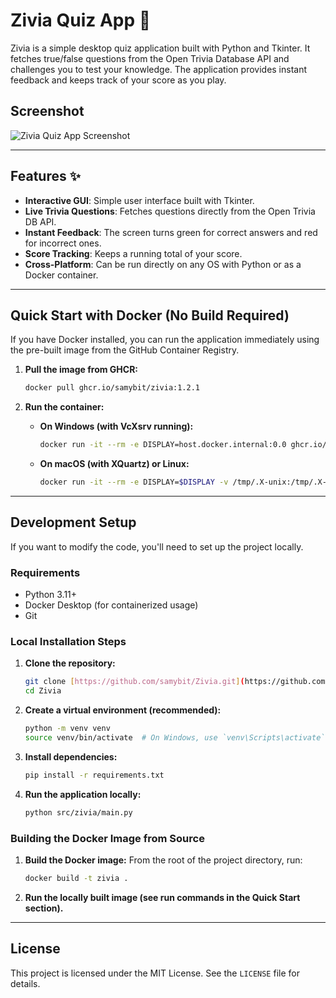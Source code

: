# Zivia Quiz App 🧠

Zivia is a simple desktop quiz application built with Python and Tkinter. It fetches true/false questions from the Open Trivia Database API and challenges you to test your knowledge. The application provides instant feedback and keeps track of your score as you play.

## Screenshot
![Zivia Quiz App Screenshot](https://i.ibb.co/VY2KJwR6/screenshot.png)

***
## Features ✨

* **Interactive GUI**: Simple user interface built with Tkinter.
* **Live Trivia Questions**: Fetches questions directly from the Open Trivia DB API.
* **Instant Feedback**: The screen turns green for correct answers and red for incorrect ones.
* **Score Tracking**: Keeps a running total of your score.
* **Cross-Platform**: Can be run directly on any OS with Python or as a Docker container.

***
## Quick Start with Docker (No Build Required)

If you have Docker installed, you can run the application immediately using the pre-built image from the GitHub Container Registry.

1.  **Pull the image from GHCR:**
    ```bash
    docker pull ghcr.io/samybit/zivia:1.2.1
    ```

2.  **Run the container:**
    * **On Windows (with VcXsrv running):**
        ```bash
        docker run -it --rm -e DISPLAY=host.docker.internal:0.0 ghcr.io/samybit/zivia:1.2.1
        ```
    * **On macOS (with XQuartz) or Linux:**
        ```bash
        docker run -it --rm -e DISPLAY=$DISPLAY -v /tmp/.X-unix:/tmp/.X-unix ghcr.io/samybit/zivia:1.2.1
        ```

***
## Development Setup

If you want to modify the code, you'll need to set up the project locally.

### Requirements

* Python 3.11+
* Docker Desktop (for containerized usage)
* Git

### Local Installation Steps

1.  **Clone the repository:**
    ```bash
    git clone [https://github.com/samybit/Zivia.git](https://github.com/samybit/Zivia.git)
    cd Zivia
    ```

2.  **Create a virtual environment (recommended):**
    ```bash
    python -m venv venv
    source venv/bin/activate  # On Windows, use `venv\Scripts\activate`
    ```

3.  **Install dependencies:**
    ```bash
    pip install -r requirements.txt
    ```

4.  **Run the application locally:**
    ```bash
    python src/zivia/main.py
    ```

### Building the Docker Image from Source

1.  **Build the Docker image:**
    From the root of the project directory, run:
    ```bash
    docker build -t zivia .
    ```

2.  **Run the locally built image (see run commands in the Quick Start section).**

***
## License

This project is licensed under the MIT License. See the `LICENSE` file for details.
